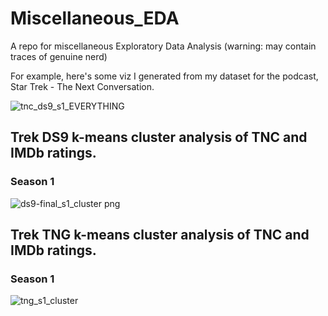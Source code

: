 # Miscellaneous_EDA
A repo for miscellaneous Exploratory Data Analysis (warning: may contain traces of genuine nerd)

For example, here's some viz I generated from my dataset for the podcast, Star Trek - The Next Conversation.

![tnc_ds9_s1_EVERYTHING](https://user-images.githubusercontent.com/62044678/236374329-cc86a827-657d-45ef-b62b-0242366b23fc.png)

## Trek DS9 k-means cluster analysis of TNC and IMDb ratings. 
### Season 1
![ds9-final_s1_cluster png](https://user-images.githubusercontent.com/62044678/236374380-1092b3f6-c67a-4373-a646-8ee109358953.png)

## Trek TNG k-means cluster analysis of TNC and IMDb ratings. 
### Season 1
![tng_s1_cluster](https://user-images.githubusercontent.com/62044678/226086386-f8926910-cebd-4367-9475-7fe957231c31.png)

